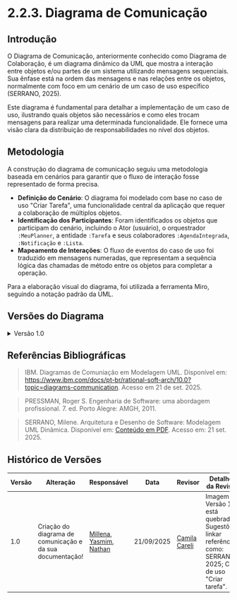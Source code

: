 # 2.2.3. Diagrama de Comunicação

## Introdução

O Diagrama de Comunicação, anteriormente conhecido como Diagrama de Colaboração, é um diagrama dinâmico da UML que mostra a interação entre objetos e/ou partes de um sistema utilizando mensagens sequenciais. Sua ênfase está na ordem das mensagens e nas relações entre os objetos, normalmente com foco em um cenário de um caso de uso específico (SERRANO, 2025).

Este diagrama é fundamental para detalhar a implementação de um caso de uso, ilustrando quais objetos são necessários e como eles trocam mensagens para realizar uma determinada funcionalidade. Ele fornece uma visão clara da distribuição de responsabilidades no nível dos objetos.

## Metodologia

A construção do diagrama de comunicação seguiu uma metodologia baseada em cenários para garantir que o fluxo de interação fosse representado de forma precisa.

- **Definição do Cenário**: O diagrama foi modelado com base no caso de uso "Criar Tarefa", uma funcionalidade central da aplicação que requer a colaboração de múltiplos objetos.
- **Identificação dos Participantes**: Foram identificados os objetos que participam do cenário, incluindo o Ator (usuário), o orquestrador `:MeuPlanner`, a entidade `:Tarefa` e seus colaboradores `:AgendaIntegrada`, `:Notificação` e `:Lista`.
- **Mapeamento de Interações**: O fluxo de eventos do caso de uso foi traduzido em mensagens numeradas, que representam a sequência lógica das chamadas de método entre os objetos para completar a operação.

Para a elaboração visual do diagrama, foi utilizada a ferramenta Miro, seguindo a notação padrão da UML.

## Versões do Diagrama

<details><summary>Versão 1.0 </summary>

Esta versão inicial do diagrama foca em detalhar o fluxo principal para a criação e manipulação de tarefas no sistema.

Este diagrama dinâmico ilustra a sequência de interações entre objetos para realizar as funcionalidades de buscar e criar tarefas no sistema.

**Características Principais:**

* **Fluxo Iniciado pelo Ator**: A interação é sempre iniciada por um usuário (ator), que aciona os eventos principais no sistema, como `buscar_tarefa()` e `criar_tarefa()`.
* **Objeto Orquestrador**: A entidade `:MeuPlanner` funciona como um controlador ou orquestrador central, recebendo as requisições do usuário e gerenciando o fluxo de criação e configuração dos outros objetos.
* **Sequência Lógica**: A numeração das mensagens (ex: `2.1`, `2.2`, `2.3`) define a ordem precisa em que as operações ocorrem, mostrando o passo a passo da criação de uma tarefa.
* **Modularidade**: O diagrama revela um sistema com responsabilidades bem divididas entre diferentes objetos: `:Tarefa` (entidade principal), `:AgendaIntegrada` (sincronização externa), `:Notificação` (alertas) e `:Lista` (organização).
* **Lógica Condicional**: As anotações como `[Decide adicionar em uma lista]` indicam que existem regras de negócio e pontos de decisão dentro do fluxo de execução.

<div align="center">
  <img src="../Assets/comunicação.png" width="800" alt="Diagrama de Comunicação">
  <p><em>Imagem 01 - Diagrama de comunicação versão 1.0 </em></p>
</div>

</details>


## Referências Bibliográficas

> IBM. Diagramas de Comuniação em Modelagem UML. Disponível em: https://www.ibm.com/docs/pt-br/rational-soft-arch/10.0?topic=diagrams-communication. Acesso em 21 de set. 2025.

> PRESSMAN, Roger S. Engenharia de Software: uma abordagem profissional. 7. ed. Porto Alegre: AMGH, 2011.

> SERRANO, Milene. Arquitetura e Desenho de Software: Modelagem UML Dinãmica. Disponível em: [Conteúdo em PDF](https://aprender3.unb.br/pluginfile.php/3178534/mod_page/content/1/Arquitetura%20e%20Desenho%20de%20Software%20-%20Aula%20Modelagem%20UML%20Din%C3%A2mica%20-%20Profa.%20Milene.pdf). Acesso em: 21 set. 2025.


## Histórico de Versões

| Versão | Alteração | Responsável | Data | Revisor |  Detalhes da Revisão | Data da Revisão |
|--------|-----------|-------------|------|---------|----------------------|-----------------|
| 1.0 |Criação do diagrama de comunicação e da sua documentação! |[Millena](https://github.com/MillenaQueiroz), [Yasmim](https://github.com/yaskisoba), [Nathan](https://github.com/nateejpg) | 21/09/2025 | [Camila Careli](https://github.com/camilascareli) | Imagem da Versão 1.0 está quebrada. <br> Sugestões: linkar referências, como: SERRANO, 2025; Caso de uso "Criar tarefa".  | 21/09/25 |
